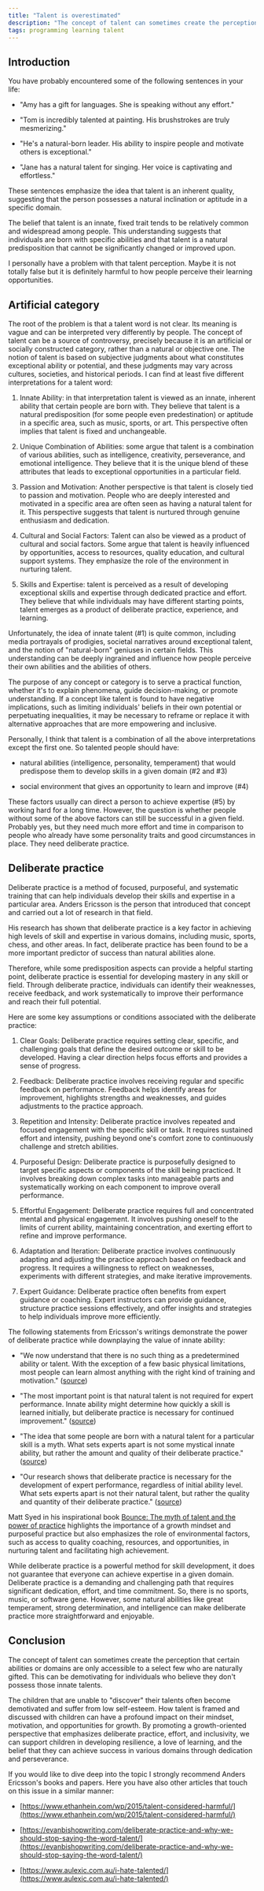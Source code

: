 ```yaml
---
title: "Talent is overestimated"
description: "The concept of talent can sometimes create the perception that certain abilities or domains are only accessible to a select few who are naturally gifted. The belief that talent is an innate, fixed trait tends to be relatively common and widespread among people. This understanding suggests that individuals are born with specific abilities and that talent is a natural predisposition that cannot be significantly changed or improved upon. I personally have a problem with that talent perception. Maybe it is not totally false but it is definitely harmful to how people perceive their learning opportunities."
tags: programming learning talent
---
```


## Introduction

You have probably encountered some of the following sentences in your life:

* "Amy has a gift for languages. She is speaking without any effort."
    
* "Tom is incredibly talented at painting. His brushstrokes are truly mesmerizing."
    
* "He's a natural-born leader. His ability to inspire people and motivate others is exceptional."
    
* "Jane has a natural talent for singing. Her voice is captivating and effortless."
    

These sentences emphasize the idea that talent is an inherent quality, suggesting that the person possesses a natural inclination or aptitude in a specific domain.

The belief that talent is an innate, fixed trait tends to be relatively common and widespread among people. This understanding suggests that individuals are born with specific abilities and that talent is a natural predisposition that cannot be significantly changed or improved upon.

I personally have a problem with that talent perception. Maybe it is not totally false but it is definitely harmful to how people perceive their learning opportunities.

## Artificial category

The root of the problem is that a talent word is not clear. Its meaning is vague and can be interpreted very differently by people. The concept of talent can be a source of controversy, precisely because it is an artificial or socially constructed category, rather than a natural or objective one. The notion of talent is based on subjective judgments about what constitutes exceptional ability or potential, and these judgments may vary across cultures, societies, and historical periods. I can find at least five different interpretations for a talent word:

1. Innate Ability: in that interpretation talent is viewed as an innate, inherent ability that certain people are born with. They believe that talent is a natural predisposition (for some people even predestination) or aptitude in a specific area, such as music, sports, or art. This perspective often implies that talent is fixed and unchangeable.
    
2. Unique Combination of Abilities: some argue that talent is a combination of various abilities, such as intelligence, creativity, perseverance, and emotional intelligence. They believe that it is the unique blend of these attributes that leads to exceptional opportunities in a particular field.
    
3. Passion and Motivation: Another perspective is that talent is closely tied to passion and motivation. People who are deeply interested and motivated in a specific area are often seen as having a natural talent for it. This perspective suggests that talent is nurtured through genuine enthusiasm and dedication.
    
4. Cultural and Social Factors: Talent can also be viewed as a product of cultural and social factors. Some argue that talent is heavily influenced by opportunities, access to resources, quality education, and cultural support systems. They emphasize the role of the environment in nurturing talent.
    
5. Skills and Expertise: talent is perceived as a result of developing exceptional skills and expertise through dedicated practice and effort. They believe that while individuals may have different starting points, talent emerges as a product of deliberate practice, experience, and learning.
    

Unfortunately, the idea of innate talent (#1) is quite common, including media portrayals of prodigies, societal narratives around exceptional talent, and the notion of "natural-born" geniuses in certain fields. This understanding can be deeply ingrained and influence how people perceive their own abilities and the abilities of others.

The purpose of any concept or category is to serve a practical function, whether it's to explain phenomena, guide decision-making, or promote understanding. If a concept like talent is found to have negative implications, such as limiting individuals' beliefs in their own potential or perpetuating inequalities, it may be necessary to reframe or replace it with alternative approaches that are more empowering and inclusive.

Personally, I think that talent is a combination of all the above interpretations except the first one. So talented people should have:

* natural abilities (intelligence, personality, temperament) that would predispose them to develop skills in a given domain (#2 and #3)
    
* social environment that gives an opportunity to learn and improve (#4)
    

These factors usually can direct a person to achieve expertise (#5) by working hard for a long time. However, the question is whether people without some of the above factors can still be successful in a given field. Probably yes, but they need much more effort and time in comparison to people who already have some personality traits and good circumstances in place. They need deliberate practice.

## Deliberate practice

Deliberate practice is a method of focused, purposeful, and systematic training that can help individuals develop their skills and expertise in a particular area. Anders Ericsson is the person that introduced that concept and carried out a lot of research in that field.

His research has shown that deliberate practice is a key factor in achieving high levels of skill and expertise in various domains, including music, sports, chess, and other areas. In fact, deliberate practice has been found to be a more important predictor of success than natural abilities alone.

Therefore, while some predisposition aspects can provide a helpful starting point, deliberate practice is essential for developing mastery in any skill or field. Through deliberate practice, individuals can identify their weaknesses, receive feedback, and work systematically to improve their performance and reach their full potential.

Here are some key assumptions or conditions associated with the deliberate practice:

1. Clear Goals: Deliberate practice requires setting clear, specific, and challenging goals that define the desired outcome or skill to be developed. Having a clear direction helps focus efforts and provides a sense of progress.
    
2. Feedback: Deliberate practice involves receiving regular and specific feedback on performance. Feedback helps identify areas for improvement, highlights strengths and weaknesses, and guides adjustments to the practice approach.
    
3. Repetition and Intensity: Deliberate practice involves repeated and focused engagement with the specific skill or task. It requires sustained effort and intensity, pushing beyond one's comfort zone to continuously challenge and stretch abilities.
    
4. Purposeful Design: Deliberate practice is purposefully designed to target specific aspects or components of the skill being practiced. It involves breaking down complex tasks into manageable parts and systematically working on each component to improve overall performance.
    
5. Effortful Engagement: Deliberate practice requires full and concentrated mental and physical engagement. It involves pushing oneself to the limits of current ability, maintaining concentration, and exerting effort to refine and improve performance.
    
6. Adaptation and Iteration: Deliberate practice involves continuously adapting and adjusting the practice approach based on feedback and progress. It requires a willingness to reflect on weaknesses, experiments with different strategies, and make iterative improvements.
    
7. Expert Guidance: Deliberate practice often benefits from expert guidance or coaching. Expert instructors can provide guidance, structure practice sessions effectively, and offer insights and strategies to help individuals improve more efficiently.
    

The following statements from Ericsson's writings demonstrate the power of deliberate practice while downplaying the value of innate ability:

* "We now understand that there is no such thing as a predetermined ability or talent. With the exception of a few basic physical limitations, most people can learn almost anything with the right kind of training and motivation." ([source](https://psycnet.apa.org/record/1993-40718-001))
    
* "The most important point is that natural talent is not required for expert performance. Innate ability might determine how quickly a skill is learned initially, but deliberate practice is necessary for continued improvement." ([source](https://psycnet.apa.org/record/2006-10094-038))
    
* "The idea that some people are born with a natural talent for a particular skill is a myth. What sets experts apart is not some mystical innate ability, but rather the amount and quality of their deliberate practice." ([source](https://www.amazon.com/Peak-Secrets-New-Science-Expertise-ebook/dp/B011H56MKS))
    
* "Our research shows that deliberate practice is necessary for the development of expert performance, regardless of initial ability level. What sets experts apart is not their natural talent, but rather the quality and quantity of their deliberate practice." ([source](https://www.sciencedirect.com/science/article/abs/pii/S0160289613001736))
    

Matt Syed in his inspirational book [Bounce: The myth of talent and the power of practice](https://www.amazon.de/-/en/Matthew-Syed/dp/0007350546) highlights the importance of a growth mindset and purposeful practice but also emphasizes the role of environmental factors, such as access to quality coaching, resources, and opportunities, in nurturing talent and facilitating high achievement.

While deliberate practice is a powerful method for skill development, it does not guarantee that everyone can achieve expertise in a given domain. Deliberate practice is a demanding and challenging path that requires significant dedication, effort, and time commitment. So, there is no sports, music, or software gene. However, some natural abilities like great temperament, strong determination, and intelligence can make deliberate practice more straightforward and enjoyable.

## Conclusion

The concept of talent can sometimes create the perception that certain abilities or domains are only accessible to a select few who are naturally gifted. This can be demotivating for individuals who believe they don't possess those innate talents.

The children that are unable to "discover" their talents often become demotivated and suffer from low self-esteem. How talent is framed and discussed with children can have a profound impact on their mindset, motivation, and opportunities for growth. By promoting a growth-oriented perspective that emphasizes deliberate practice, effort, and inclusivity, we can support children in developing resilience, a love of learning, and the belief that they can achieve success in various domains through dedication and perseverance.

If you would like to dive deep into the topic I strongly recommend Anders Ericsson's books and papers. Here you have also other articles that touch on this issue in a similar manner:

* [https://www.ethanhein.com/wp/2015/talent-considered-harmful/](https://www.ethanhein.com/wp/2015/talent-considered-harmful/)
    
* [https://evanbishopwriting.com/deliberate-practice-and-why-we-should-stop-saying-the-word-talent/](https://evanbishopwriting.com/deliberate-practice-and-why-we-should-stop-saying-the-word-talent/)
    
* [https://www.aulexic.com.au/i-hate-talented/](https://www.aulexic.com.au/i-hate-talented/)